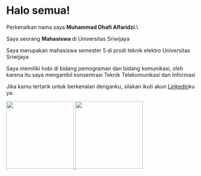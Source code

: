 # Halo semua! 

Perkenalkan nama saya **Muhammad Dhafi Alfaridzi**.\

Saya seorang **Mahasiswa** di Universitas Sriwijaya

Saya merupakan mahasiswa semester 5 di prodi teknik elektro Universitas Sriwijaya

Saya  memiliki hobi di bidang pemograman dan bidang komunikasi, oleh karena itu saya mengambil konsentrasi Teknik Telekomunikasi dan Informasi

Jika kamu tertarik untuk berkenalan denganku, silakan ikuti akun [Linkedin](https://www.linkedin.com/in/dhafi-alfaridzi-b05279224/)ku ya.

<p align="left">
<a href="https://github.com/alfaridhafi">
  <img height="180em" src="https://github-readme-stats-eight-theta.vercel.app/api?username=gilangadhan&show_icons=true&theme=algolia&include_all_commits=true&count_private=true"/>
  <img height="180em" src="https://github-readme-stats-eight-theta.vercel.app/api/top-langs/?username=gilangadhan&layout=compact&langs_count=8&theme=algolia"/>
</a>
</p>
